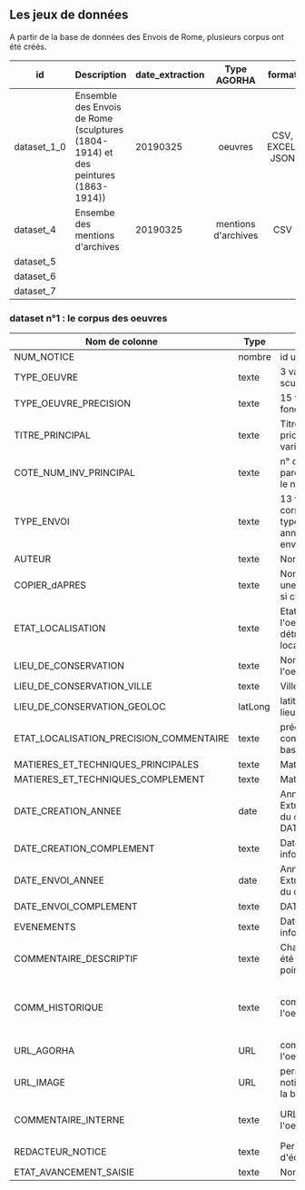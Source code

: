 
## Les jeux de données

A partir de la base de données des Envois de Rome, plusieurs corpus ont été créés. 

| id          | Description                                                                         | date_extraction |     Type AGORHA     |      format      | nom du fichier - Télécharger                                                                                                                                                                                                                                                                      |  Volumétrie  |
|-------------|-------------------------------------------------------------------------------------|-----------------|:-------------------:|:----------------:|---------------------------------------------------------------------------------------------------------------------------------------------------------------------------------------------------------------------------------------------------------------------------------------------------|:------------:|
| dataset_1_0 | Ensemble des Envois de Rome (sculptures (1804-1914) et des peintures (1863-1914))   | 20190325        |       oeuvres       | CSV, EXCEL, JSON | [Export_EnvoisdeRome_oeuvres_20190325.csv](./Export_EnvoisdeRome_oeuvres_20190325.csv) [Export_EnvoisdeRome_oeuvres_20190325.xlsx](./Export_EnvoisdeRome_oeuvres_20190325.xlsx)  [Export_EnvoisdeRome_oeuvres_forPalladio_20190325.json](./Export_EnvoisdeRome_oeuvres_forPalladio_20190325.json) | 1100 oeuvres |
| dataset_4   | Ensembe des mentions d'archives                                                     | 20190325        | mentions d'archives |        CSV       | [Export_EnvoisdeRome_Rapports_20190325.csv](Export_EnvoisdeRome_Rapports_20190325) [Export_EnvoisdeRome_Rapports_20190325.xlsx](Export_EnvoisdeRome_Rapports_20190325) [Export_EnvoisdeRome_Rapports_20190325.zip](Export_EnvoisdeRome_Rapports_20190325)                                         | 603 rapports |
| dataset_5   |                                                                                     |                 |                     |                  |                                                                                                                                                                                                                                                                                                   |              |
| dataset_6   |                                                                                     |                 |                     |                  |                                                                                                                                                                                                                                                                                                   |              |
| dataset_7   |                                                                                     |                 |                     |                  |                                                                                                                                                                                                                                                                                                   |              |


### dataset n°1 : le corpus des oeuvres


| Nom de colonne                          | Type    | Description                                                                                                                                 | Exemple                                                                                                                                                                                                                                                                                                                                              |
|-----------------------------------------|---------|---------------------------------------------------------------------------------------------------------------------------------------------|------------------------------------------------------------------------------------------------------------------------------------------------------------------------------------------------------------------------------------------------------------------------------------------------------------------------------------------------------|
| NUM_NOTICE                              | nombre  | id unique à chaque oeuvre                                                                                                                   | 260024                                                                                                                                                                                                                                                                                                                                               |
| TYPE_OEUVRE                             | texte   | 3 variables possibles : peinture, sculpture, dessin                                                                                         | peinture                                                                                                                                                                                                                                                                                                                                             |
| TYPE_OEUVRE_PRECISION                   | texte   | 15 variable possibles, en fonction de TYPE_OEUVRE                                                                                           | tableau                                                                                                                                                                                                                                                                                                                                              |
| TITRE_PRINCIPAL                         | texte   | Titre de l'oeuvre. Uniquement le pricnipal, pas les différentes variantes                                                                   | Isaïe, copie d'après Michel-Ange                                                                                                                                                                                                                                                                                                                     |
| COTE_NUM_INV_PRINCIPAL                  | texte   | n° d'inventaire avec entre parenthèse le lieu. Uniquement le n° d'inventaire le plus récent                                                 | Env Pture 65 (numéro d'inventaire ENSBA)                                                                                                                                                                                                                                                                                                             |
| TYPE_ENVOI                              | texte   | 13 variables possibles correspondant aux principaux types d'envois (envoi 1ère année; envoi non reglémentaire, envoir supplémentaire, etc.) | envoi 3e année                                                                                                                                                                                                                                                                                                                                       |
| AUTEUR                                  | texte   | Nom de l'artiste                                                                                                                            | Axilette, Alexis                                                                                                                                                                                                                                                                                                                                     |
| COPIER_dAPRES                           | texte   | Nom de l'artiste si l'oeuvre est une copie d'après. Champ vide si ce n'est pas le cas                                                       | Michelangelo                                                                                                                                                                                                                                                                                                                                         |
| ETAT_LOCALISATION                       | texte   | Etat actuelle de localisation de l'oeuvre. 4 variables possibles : détruit, localisation inconnue, localisé, non retrouvé                   | localisé                                                                                                                                                                                                                                                                                                                                             |
| LIEU_DE_CONSERVATION                    | texte   | Nom de l'institution qui conserve l'oeuvre                                                                                                  | Ecole nationale supérieure des beaux-arts (Paris)                                                                                                                                                                                                                                                                                                    |
| LIEU_DE_CONSERVATION_VILLE              | texte   | Ville du lieu de conservation                                                                                                               | Paris                                                                                                                                                                                                                                                                                                                                                |
| LIEU_DE_CONSERVATION_GEOLOC             | latLong | latitude et longitude de la ville du lieu de conservation                                                                                   | 48.856577777778,2.3518277777778                                                                                                                                                                                                                                                                                                                      |
| ETAT_LOCALISATION_PRECISION_COMMENTAIRE | texte   | précision du lieux de conservation si rempli dans la base de données                                                                        |                                                                                                                                                                                                                                                                                                                                                      |
| MATIERES_ET_TECHNIQUES_PRINCIPALES      | texte   | Matière et technique                                                                                                                        | peint                                                                                                                                                                                                                                                                                                                                                |
| MATIERES_ET_TECHNIQUES_COMPLEMENT       | texte   | Matière et technique                                                                                                                        | détrempe                                                                                                                                                                                                                                                                                                                                             |
| DATE_CREATION_ANNEE                     | date    | Année de création de l'oeuvre. Extraction automatique à partir du champ texte DATE_CREATION_COMPLEMENT                                      | 1888                                                                                                                                                                                                                                                                                                                                                 |
| DATE_CREATION_COMPLEMENT                | texte   | Date de création de l'oeuvre, information plus précise                                                                                      | 1888                                                                                                                                                                                                                                                                                                                                                 |
| DATE_ENVOI_ANNEE                        | date    | Année de création de l'oeuvre. Extraction automatique à partir du champ texte                                                               | 1889                                                                                                                                                                                                                                                                                                                                                 |
| DATE_ENVOI_COMPLEMENT                   | texte   | DATE_ENVOI_COMPLEMENT                                                                                                                       | 13 mars 1889                                                                                                                                                                                                                                                                                                                                         |
| EVENEMENTS                              | texte   | Date de création de l'oeuvre, information plus précise                                                                                      | EXPOSITIONS : 1889, juillet, du 1er au 8, Rome, Villa Médicis ; 1889, octobre, du 19 au 26, Paris, École des beaux-arts #                                                                                                                                                                                                                            |
| COMMENTAIRE_DESCRIPTIF                  | texte   | Chaque exposition ou l'oeuvre a été exposée, séparée par un point-virgule                                                                   | copie partielle d'après Michel-Ange à la chapelle Sixtine (Rome)                                                                                                                                                                                                                                                                                     |
| COMM_HISTORIQUE                         | texte   | commentaire descriptif de l'oeuvre                                                                                                          | Exécuté à Rome, au Vatican, dans la Chapelle Sixtine. Achevé au mois de mars 1889 (État envois, 1889, peinture). Exposé achevé à la Villa Médicis au début du mois de juillet 1889 et à l'École des beaux-arts au courant du mois d'octobre. Placé dans la chapelle des Petits-Augustins (mur droit) de l'École nationale supérieure des beaux-arts. |
| URL_AGORHA                              | URL     | commentaire historique de l'oeuvre                                                                                                          | https://agorha.inha.fr/inhaprod/ark:/54721/003260024                                                                                                                                                                                                                                                                                                 |
| URL_IMAGE                               | URL     | permalien renvoyant vers la notice complète delo'uevre dans la base AGORHA                                                                  | https://agorha.inha.fr/inhaoai/servlet/DocViewerServlet?file=folder_0001/folder_0001/folder_0006/folder_0007/elem_0088/EnvP065-17446_low.jpg                                                                                                                                                                                                         |
| COMMENTAIRE_INTERNE                     | texte   | URL de la vignette si la notice de l'oeuvre est illustrée.                                                                                  | Base Envois de Rome FMP, fichier Objets.fp7, notice : £Axilette, Alexis-5£ Notice créée le : 06/08/2002. Notice modifiée le : 27/09/2018. Rédacteur : France Lechleiter.                                                                                                                                                                             |
| REDACTEUR_NOTICE                        | texte   | Permet de connaitre l'historique d'édition de la notice                                                                                     | France Lechleiter                                                                                                                                                                                                                                                                                                                                    |
| ETAT_AVANCEMENT_SAISIE                  | texte   | Nom du rédacteur de la notice                                                                                                               | Publiée                                                                                                                                                                                                                                                                                                                                              |
